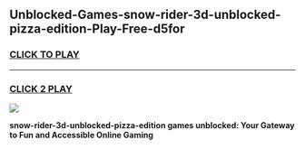 
## Unblocked-Games-snow-rider-3d-unblocked-pizza-edition-Play-Free-d5for
<h3>
<a href="https://premium76.site?title=snow-rider-3d-unblocked-pizza-edition&ref=20M">CLICK TO PLAY</a></h3>
<hr>

<h3>
<a href="https://premium76.site?title=snow-rider-3d-unblocked-pizza-edition&ref=20M">CLICK 2 PLAY</a>
  
</h3>

<a href="https://premium76.site?title=snow-rider-3d-unblocked-pizza-edition&ref=19M"><img src="https://clearcache.store/games.png"></a>


**snow-rider-3d-unblocked-pizza-edition games unblocked: Your Gateway to Fun and Accessible Online Gaming**
